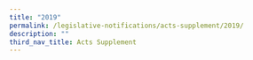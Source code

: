 ```yaml
---
title: "2019"
permalink: /legislative-notifications/acts-supplement/2019/
description: ""
third_nav_title: Acts Supplement
---
```

